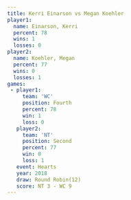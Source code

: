 ```yaml
---
title: Kerri Einarson vs Megan Koehler
player1:               
  name: Einarson, Kerri
  percent: 78          
  wins: 1              
  losses: 0            
player2:               
  name: Koehler, Megan 
  percent: 77          
  wins: 0              
  losses: 1            
games:
 - player1:          
     team: 'WC'      
     position: Fourth
     percent: 78     
     win: 1          
     loss: 0         
   player2:          
     team: 'NT'      
     position: Second
     percent: 77     
     win: 0          
     loss: 1         
   event: Hearts        
   year: 2018           
   draw: Round Robin(12)
   score: NT 3 - WC 9   
---
```

